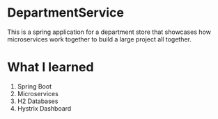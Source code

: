 # DepartmentService
This is a spring application for  a department store that showcases how microservices work together to build a large project all together.

# What I learned
1. Spring Boot
2. Microservices
3. H2 Databases
4. Hystrix Dashboard
